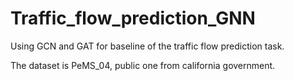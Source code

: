 # Traffic_flow_prediction_GNN
Using GCN and GAT for baseline of the traffic flow prediction task.

The dataset is PeMS_04, public one from california government.

